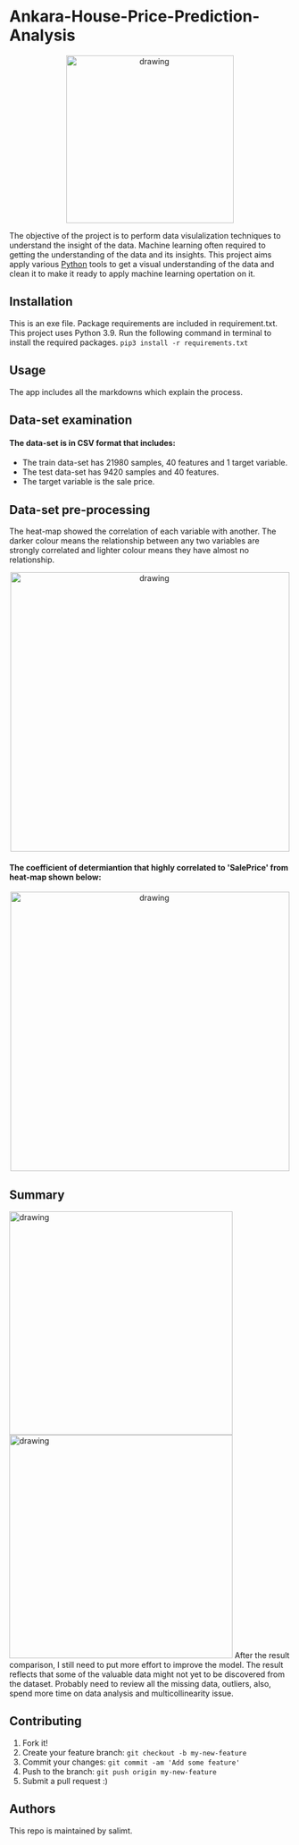 
# Ankara-House-Price-Prediction-Analysis

<center><img src="https://i.imgur.com/Co6gvzM.png" alt="drawing" width=300/></center>

The objective of the project is to perform data visulalization techniques to understand the insight of the data. Machine learning often required to getting the understanding of the data and its insights. This project aims apply various [Python](https://www.python.org/) tools to get a visual understanding of the data and clean it to make it ready to apply machine learning opertation on it.

## Installation
This is an exe file. Package requirements are included in requirement.txt. This project uses Python 3.9.
Run the following command in terminal to install the required packages. 
`pip3 install -r requirements.txt` 

## Usage
The app includes all the markdowns which explain the process. 

## Data-set examination
#### The data-set is in CSV format that includes:
* The train data-set has 21980 samples, 40 features and 1 target variable.
* The test data-set has 9420 samples and 40 features.
* The target variable is the sale price.

## Data-set pre-processing
The heat-map showed the correlation of each variable with another. The darker colour means the relationship between any two variables are strongly correlated and lighter colour means they have almost no relationship.
<center><img src="https://i.imgur.com/iLwapum.png" alt="drawing" width=500/></center>

#### The coefficient of determiantion that highly correlated to 'SalePrice' from heat-map shown below:
<center><img src="https://i.imgur.com/ElD4zUs.png" alt="drawing" width=500/></center>

## Summary
<img src="https://i.imgur.com/Qgb9ukj.png" alt="drawing" width="400"/>
<img src="https://i.imgur.com/vYFtgXK.png" alt="drawing" width="400"/>
After the result comparison, I still need to put more effort to improve the model. The result reflects that some of the valuable data might not yet to be discovered from the dataset. Probably need to review all the missing data, outliers, also, spend more time on data analysis and multicollinearity issue.

## Contributing
1. Fork it!
2. Create your feature branch: `git checkout -b my-new-feature`
3. Commit your changes: `git commit -am 'Add some feature'`
4. Push to the branch: `git push origin my-new-feature`
5. Submit a pull request :)

## Authors
This repo is maintained by salimt.